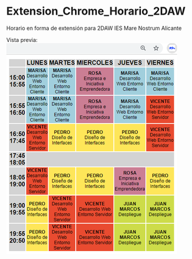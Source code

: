 # Extension_Chrome_Horario_2DAW
Horario en forma de extensión para 2DAW IES Mare Nostrum Alicante

Vista previa:
![horario](./horario.png)
